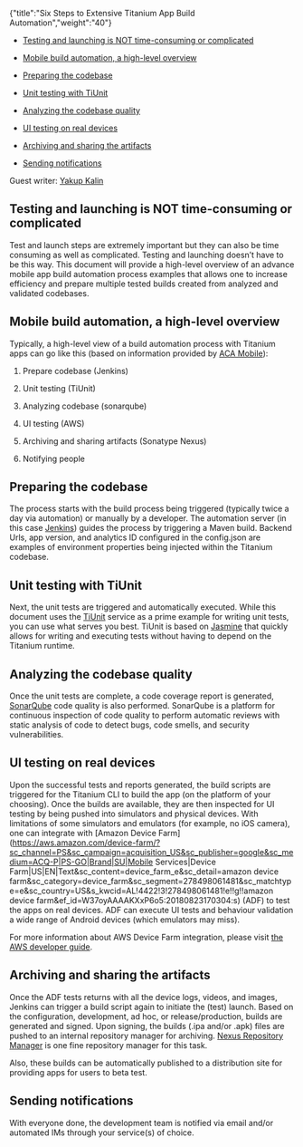 {"title":"Six Steps to Extensive Titanium App Build Automation","weight":"40"}

* [Testing and launching is NOT time-consuming or complicated](#testing-and-launching-is-not-time-consuming-or-complicated)

* [Mobile build automation, a high-level overview](#mobile-build-automation,-a-high-level-overview)

* [Preparing the codebase](#preparing-the-codebase)

* [Unit testing with TiUnit](#unit-testing-with-tiunit)

* [Analyzing the codebase quality](#analyzing-the-codebase-quality)

* [UI testing on real devices](#ui-testing-on-real-devices)

* [Archiving and sharing the artifacts](#archiving-and-sharing-the-artifacts)

* [Sending notifications](#sending-notifications)

Guest writer: [Yakup Kalin](https://www.appcelerator.com/blog/author/yakup-kalin/)

## Testing and launching is NOT time-consuming or complicated

Test and launch steps are extremely important but they can also be time consuming as well as complicated. Testing and launching doesn’t have to be this way. This document will provide a high-level overview of an advance mobile app build automation process examples that allows one to increase efficiency and prepare multiple tested builds created from analyzed and validated codebases.

## Mobile build automation, a high-level overview

Typically, a high-level view of a build automation process with Titanium apps can go like this (based on information provided by [ACA Mobile](https://mobile.aca-it.be/)):

1. Prepare codebase (Jenkins)

2. Unit testing (TiUnit)

3. Analyzing codebase (sonarqube)

4. UI testing (AWS)

5. Archiving and sharing artifacts (Sonatype Nexus)

6. Notifying people

## Preparing the codebase

The process starts with the build process being triggered (typically twice a day via automation) or manually by a developer. The automation server (in this case [Jenkins](https://jenkins.io/)) guides the process by triggering a Maven build. Backend Urls, app version, and analytics ID configured in the config.json are examples of environment properties being injected within the Titanium codebase.

## Unit testing with TiUnit

Next, the unit tests are triggered and automatically executed. While this document uses the [TiUnit](https://github.com/aca-mobile/ti-unit) service as a prime example for writing unit tests, you can use what serves you best. TiUnit is based on [Jasmine](https://jasmine.github.io/) that quickly allows for writing and executing tests without having to depend on the Titanium runtime.

## Analyzing the codebase quality

Once the unit tests are complete, a code coverage report is generated, [SonarQube](https://www.sonarqube.org/) code quality is also performed. SonarQube is a platform for continuous inspection of code quality to perform automatic reviews with static analysis of code to detect bugs, code smells, and security vulnerabilities.

## UI testing on real devices

Upon the successful tests and reports generated, the build scripts are triggered for the Titanium CLI to build the app (on the platform of your choosing). Once the builds are available, they are then inspected for UI testing by being pushed into simulators and physical devices. With limitations of some simulators and emulators (for example, no iOS camera), one can integrate with [Amazon Device Farm](https://aws.amazon.com/device-farm/?sc_channel=PS&sc_campaign=acquisition_US&sc_publisher=google&sc_medium=ACQ-P|PS-GO|Brand|SU|Mobile Services|Device Farm|US|EN|Text&sc_content=device_farm_e&sc_detail=amazon device farm&sc_category=device_farm&sc_segment=278498061481&sc_matchtype=e&sc_country=US&s_kwcid=AL!4422!3!278498061481!e!!g!!amazon device farm&ef_id=W37oyAAAAKXxP6o5:20180823170304:s) (ADF) to test the apps on real devices. ADF can execute UI tests and behaviour validation a wide range of Android devices (which emulators may miss).

For more information about AWS Device Farm integration, please visit [the AWS developer guide](https://docs.aws.amazon.com/devicefarm/latest/developerguide/continuous-integration-jenkins-plugin.html).

## Archiving and sharing the artifacts

Once the ADF tests returns with all the device logs, videos, and images, Jenkins can trigger a build script again to initiate the (test) launch. Based on the configuration, development, ad hoc, or release/production, builds are generated and signed. Upon signing, the builds (.ipa and/or .apk) files are pushed to an internal repository manager for archiving. [Nexus Repository Manager](https://www.sonatype.com/nexus-repository-sonatype) is one fine repository manager for this task.

Also, these builds can be automatically published to a distribution site for providing apps for users to beta test.

## Sending notifications

With everyone done, the development team is notified via email and/or automated IMs through your service(s) of choice.
